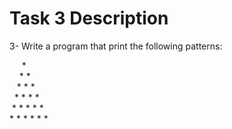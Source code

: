 # Task 3 Description
3- Write a program that print the following patterns:

&nbsp;&nbsp;&nbsp;&nbsp;&nbsp;\* \
&nbsp;&nbsp;&nbsp;  \* \* \
&nbsp;&nbsp; \* \* \* \
&nbsp;&nbsp;\* \* \* \* \
&nbsp;\* \* \* \* \* \
\* \* \* \* \* \* 